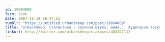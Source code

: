 ```yaml
---
id: 19004089
form: link
date: 2007-11-10 18:47:52
tumblr: "https://untitled.urbansheep.com/post/19004089"
title: "urbansheep: Статистика - скучная штука, емае... Аудитория тоскует, судя по шевелению."
linkurl: http://twitter.com/urbansheep/statuses/403327112
---
```


